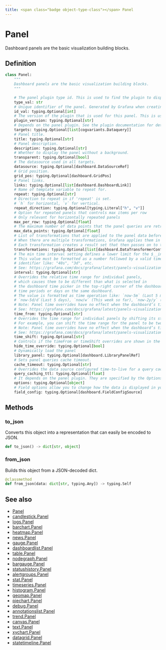```yaml
---
title: <span class="badge object-type-class"></span> Panel
---
```

# <span class="badge object-type-class"></span> Panel

Dashboard panels are the basic visualization building blocks.

## Definition

```python
class Panel:
    """
    Dashboard panels are the basic visualization building blocks.
    """

    # The panel plugin type id. This is used to find the plugin to display the panel.
    type_val: str
    # Unique identifier of the panel. Generated by Grafana when creating a new panel. It must be unique within a dashboard, but not globally.
    id_val: typing.Optional[int]
    # The version of the plugin that is used for this panel. This is used to find the plugin to display the panel and to migrate old panel configs.
    plugin_version: typing.Optional[str]
    # Depends on the panel plugin. See the plugin documentation for details.
    targets: typing.Optional[list[cogvariants.Dataquery]]
    # Panel title.
    title: typing.Optional[str]
    # Panel description.
    description: typing.Optional[str]
    # Whether to display the panel without a background.
    transparent: typing.Optional[bool]
    # The datasource used in all targets.
    datasource: typing.Optional[dashboard.DataSourceRef]
    # Grid position.
    grid_pos: typing.Optional[dashboard.GridPos]
    # Panel links.
    links: typing.Optional[list[dashboard.DashboardLink]]
    # Name of template variable to repeat for.
    repeat: typing.Optional[str]
    # Direction to repeat in if 'repeat' is set.
    # `h` for horizontal, `v` for vertical.
    repeat_direction: typing.Optional[typing.Literal["h", "v"]]
    # Option for repeated panels that controls max items per row
    # Only relevant for horizontally repeated panels
    max_per_row: typing.Optional[float]
    # The maximum number of data points that the panel queries are retrieving.
    max_data_points: typing.Optional[float]
    # List of transformations that are applied to the panel data before rendering.
    # When there are multiple transformations, Grafana applies them in the order they are listed.
    # Each transformation creates a result set that then passes on to the next transformation in the processing pipeline.
    transformations: typing.Optional[list[dashboard.DataTransformerConfig]]
    # The min time interval setting defines a lower limit for the $__interval and $__interval_ms variables.
    # This value must be formatted as a number followed by a valid time
    # identifier like: "40s", "3d", etc.
    # See: https://grafana.com/docs/grafana/latest/panels-visualizations/query-transform-data/#query-options
    interval: typing.Optional[str]
    # Overrides the relative time range for individual panels,
    # which causes them to be different than what is selected in
    # the dashboard time picker in the top-right corner of the dashboard. You can use this to show metrics from different
    # time periods or days on the same dashboard.
    # The value is formatted as time operation like: `now-5m` (Last 5 minutes), `now/d` (the day so far),
    # `now-5d/d`(Last 5 days), `now/w` (This week so far), `now-2y/y` (Last 2 years).
    # Note: Panel time overrides have no effect when the dashboard’s time range is absolute.
    # See: https://grafana.com/docs/grafana/latest/panels-visualizations/query-transform-data/#query-options
    time_from: typing.Optional[str]
    # Overrides the time range for individual panels by shifting its start and end relative to the time picker.
    # For example, you can shift the time range for the panel to be two hours earlier than the dashboard time picker setting `2h`.
    # Note: Panel time overrides have no effect when the dashboard’s time range is absolute.
    # See: https://grafana.com/docs/grafana/latest/panels-visualizations/query-transform-data/#query-options
    time_shift: typing.Optional[str]
    # Controls if the timeFrom or timeShift overrides are shown in the panel header
    hide_time_override: typing.Optional[bool]
    # Dynamically load the panel
    library_panel: typing.Optional[dashboard.LibraryPanelRef]
    # Sets panel queries cache timeout.
    cache_timeout: typing.Optional[str]
    # Overrides the data source configured time-to-live for a query cache item in milliseconds
    query_caching_ttl: typing.Optional[float]
    # It depends on the panel plugin. They are specified by the Options field in panel plugin schemas.
    options: typing.Optional[object]
    # Field options allow you to change how the data is displayed in your visualizations.
    field_config: typing.Optional[dashboard.FieldConfigSource]
```
## Methods

### <span class="badge object-method"></span> to_json

Converts this object into a representation that can easily be encoded to JSON.

```python
def to_json() -> dict[str, object]
```

### <span class="badge object-method"></span> from_json

Builds this object from a JSON-decoded dict.

```python
@classmethod
def from_json(data: dict[str, typing.Any]) -> typing.Self
```

## See also

 * <span class="badge builder"></span> [Panel](./builder-Panel.md)
 * <span class="badge builder"></span> [candlestick.Panel](../candlestick/builder-Panel.md)
 * <span class="badge builder"></span> [logs.Panel](../logs/builder-Panel.md)
 * <span class="badge builder"></span> [barchart.Panel](../barchart/builder-Panel.md)
 * <span class="badge builder"></span> [heatmap.Panel](../heatmap/builder-Panel.md)
 * <span class="badge builder"></span> [news.Panel](../news/builder-Panel.md)
 * <span class="badge builder"></span> [gauge.Panel](../gauge/builder-Panel.md)
 * <span class="badge builder"></span> [dashboardlist.Panel](../dashboardlist/builder-Panel.md)
 * <span class="badge builder"></span> [table.Panel](../table/builder-Panel.md)
 * <span class="badge builder"></span> [nodegraph.Panel](../nodegraph/builder-Panel.md)
 * <span class="badge builder"></span> [bargauge.Panel](../bargauge/builder-Panel.md)
 * <span class="badge builder"></span> [statushistory.Panel](../statushistory/builder-Panel.md)
 * <span class="badge builder"></span> [alertgroups.Panel](../alertgroups/builder-Panel.md)
 * <span class="badge builder"></span> [stat.Panel](../stat/builder-Panel.md)
 * <span class="badge builder"></span> [timeseries.Panel](../timeseries/builder-Panel.md)
 * <span class="badge builder"></span> [histogram.Panel](../histogram/builder-Panel.md)
 * <span class="badge builder"></span> [geomap.Panel](../geomap/builder-Panel.md)
 * <span class="badge builder"></span> [piechart.Panel](../piechart/builder-Panel.md)
 * <span class="badge builder"></span> [debug.Panel](../debug/builder-Panel.md)
 * <span class="badge builder"></span> [annotationslist.Panel](../annotationslist/builder-Panel.md)
 * <span class="badge builder"></span> [trend.Panel](../trend/builder-Panel.md)
 * <span class="badge builder"></span> [canvas.Panel](../canvas/builder-Panel.md)
 * <span class="badge builder"></span> [text.Panel](../text/builder-Panel.md)
 * <span class="badge builder"></span> [xychart.Panel](../xychart/builder-Panel.md)
 * <span class="badge builder"></span> [datagrid.Panel](../datagrid/builder-Panel.md)
 * <span class="badge builder"></span> [statetimeline.Panel](../statetimeline/builder-Panel.md)
